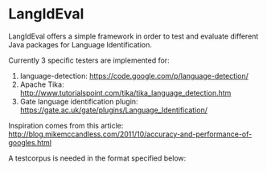 # LangIdEval
LangIdEval offers a simple framework in order to test and evaluate different Java packages for Language Identification.

Currently 3 specific testers are implemented for:   
1. language-detection: https://code.google.com/p/language-detection/  
2. Apache Tika: http://www.tutorialspoint.com/tika/tika_language_detection.htm     
3. Gate language identification plugin: https://gate.ac.uk/gate/plugins/Language_Identification/    

Inspiration comes from this article:    
http://blog.mikemccandless.com/2011/10/accuracy-and-performance-of-googles.html    

A testcorpus is needed in the format specified below:
  
